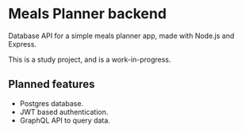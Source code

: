 # Meals Planner backend

Database API for a simple meals planner app, made with Node.js and Express.

This is a study project, and is a work-in-progress.

## Planned features

- Postgres database.
- JWT based authentication.
- GraphQL API to query data.
